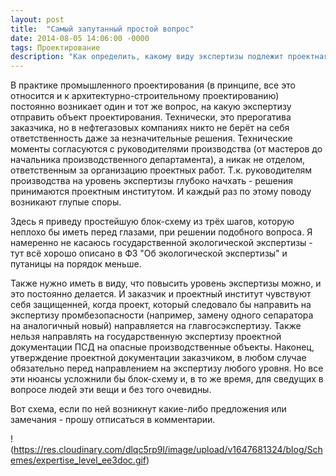```yaml
---
layout: post
title:  "Самый запутанный простой вопрос"
date: 2014-08-05 14:06:00 -0000
tags: Проектирование
description: "Как определить, какому виду экспертизы подлежит проектная документация."
---
```


В практике промышленного проектирования (в принципе, все это относится и к архитектурно-строительному проектированию) постоянно возникает один и тот же вопрос, на какую экспертизу отправить объект проектирования. Технически, это прерогатива заказчика, но в нефтегазовых компаниях никто не берёт на себя ответственность даже за незначительные решения. Технические моменты согласуются с руководителями производства (от мастеров до начальника производственного департамента), а никак не отделом, ответственным за организацию проектных работ. Т.к. руководителям производства на уровень экспертизы глубоко начхать - решения принимаются проектным институтом. И каждый раз по этому поводу возникают глупые споры.

Здесь я приведу простейшую блок-схему из трёх шагов, которую неплохо бы иметь перед глазами, при решении подобного вопроса. Я намеренно не касаюсь государственной экологической экспертизы - тут всё хорошо описано в ФЗ "Об экологической экспертизы" и путаницы на порядок меньше.

Также нужно иметь в виду, что повысить уровень экспертизы можно, и это постоянно делается. И заказчик и проектный институт чувствуют себя защищенней, когда проект, который следовало бы направить на экспертизу промбезопасности (например, замену одного сепаратора на аналогичный новый) направляется на главгосэкспертизу. Также нельзя направлять на государственную экспертизу проектной документации ПСД на опасные производственные объекты. Наконец, утверждение проектной документации заказчиком, в любом случае обязательно перед направлением на экспертизу любого уровня. Но все эти нюансы усложнили бы блок-схему и, в то же время, для сведущих в вопросе людей эти вещи и без того очевидны.

Вот схема, если по ней возникнут какие-либо предложения или замечания - прошу отписаться в комментарии.

!(https://res.cloudinary.com/dlqc5rp9l/image/upload/v1647681324/blog/Schemes/expertise_level_ee3doc.gif)
